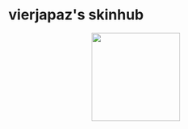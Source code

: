 # vierjapaz's skinhub

<p align="center">
<a href="https://osu.ppy.sh/users/12301126">
    <img src="https://a.ppy.sh/12301126"  
       width="175"
       height="175"></a>
<br>

#
